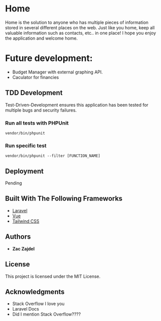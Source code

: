 # Home

Home is the solution to anyone who has multiple pieces of information stored in several different places on the web. Just like you home, keep all valuable information such as contacts, etc.. in one place! I hope you enjoy the application and welcome home.

# Future development:

- Budget Manager with external graphing API.
- Caculator for financies

## TDD Development

Test-Driven-Development ensures this application has been tested for multiple bugs and security failures.

### Run all tests with PHPUnit

```
vendor/bin/phpunit
```

### Run specific test

```
vendor/bin/phpunit --filter [FUNCTION_NAME]
```

## Deployment

Pending

## Built With The Following Frameworks

- [Laravel](https://laravel.com/)
- [Vue](https://vuejs.org/)
- [Tailwind CSS](https://tailwindcss.com/)

## Authors

- **Zac Zajdel**

## License

This project is licensed under the MIT License.

## Acknowledgments

- Stack Overflow I love you
- Laravel Docs
- Did I mention Stack Overflow????
